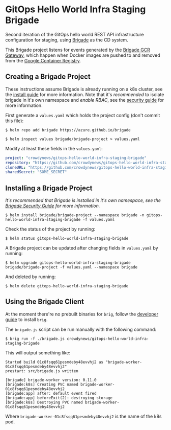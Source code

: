 # GitOps Hello World Infra Staging Brigade

Second iteration of the GitOps hello world REST API infrastructure configuration for staging, using
[Brigade](https://brigade.sh/) as the CD system.

This Brigade project listens for events generated by the [Brigade GCR Gateway](https://github.com/danillouz/brigade-gcr-gateway/), which happen when Docker images are pushed to
and removed from the [Google Container Registry](https://cloud.google.com/container-registry/).

## Creating a Brigade Project

These instructions assume Brigade is already running on a k8s cluster, see the [install guide](https://github.com/Azure/brigade/blob/master/docs/topics/install.md)
for more information.
Note that it's _recommended_ to isolate brigade in it's own namespace and _enable
RBAC_, see the [security guide](https://github.com/Azure/brigade/blob/master/docs/topics/security.md)
for more information.

First generate a `values.yaml` which holds the project config (don't commit this file):

```
$ helm repo add brigade https://azure.github.io/brigade

$ helm inspect values brigade/brigade-project > values.yaml
```

Modify at least these fields in the `values.yaml`:

```yaml
project: "crowdynews/gitops-hello-world-infra-staging-brigade"
repository: "https://github.com/crowdynews/gitops-hello-world-infra-staging-brigade"
cloneURL: "https://github.com/crowdynews/gitops-hello-world-infra-staging-brigade.git"
sharedSecret: "SOME_SECRET"
```

## Installing a Brigade Project

_It's recommended that Brigade is installed in it's own namespace, see the [Brigade Security Guide](https://github.com/Azure/brigade/blob/master/docs/topics/security.md) for more information._

```
$ helm install brigade/brigade-project --namespace brigade -n gitops-hello-world-infra-staging-brigade -f values.yaml
```

Check the status of the project by running:

```
$ helm status gitops-hello-world-infra-staging-brigade
```

A Brigade project can be updated after changing fields in `values.yaml` by running:

```
$ helm upgrade gitops-hello-world-infra-staging-brigade brigade/brigade-project -f values.yaml --namespace brigade
```

And deleted by running:

```
$ helm delete gitops-hello-world-infra-staging-brigade
```

## Using the Brigade Client

At the moment there're no prebuilt binaries for `brig`, follow the [developer guide](https://github.com/Azure/brigade/blob/master/docs/topics/developers.md)
to install `brig`.

The `brigade.js` script can be run manually with the following command:

```
$ brig run -f ./brigade.js crowdynews/gitops-hello-world-infra-staging-brigade
```

This will output something like:

```
Started build 01c8fsqq61pesmdeby48evvhj2 as "brigade-worker-01c8fsqq61pesmdeby48evvhj2"
prestart: src/brigade.js written

[brigade] brigade-worker version: 0.11.0
[brigade:k8s] Creating PVC named brigade-worker-01c8fsqq61pesmdeby48evvhj2
[brigade:app] after: default event fired
[brigade:app] beforeExit(2): destroying storage
[brigade:k8s] Destroying PVC named brigade-worker-01c8fsqq61pesmdeby48evvhj2
```

Where `brigade-worker-01c8fsqq61pesmdeby48evvhj2` is the name of the k8s pod.
